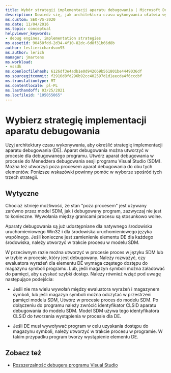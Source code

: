 ```yaml
---
title: Wybór strategii implementacji aparatu debugowania | Microsoft Docs
description: Dowiedz się, jak architektura czasu wykonywania ułatwia wybór spośród kilku strategii dla implementacji aparatu debugowania.
ms.custom: SEO-VS-2020
ms.date: 11/04/2016
ms.topic: conceptual
helpviewer_keywords:
- debug engines, implementation strategies
ms.assetid: 90458fdd-2d34-4f10-82dc-6d8f31b66d8b
author: leslierichardson95
ms.author: lerich
manager: jmartens
ms.workload:
- vssdk
ms.openlocfilehash: 6126df3e4adb1e0d942669b561801be4449036df
ms.sourcegitcommit: f2916d8fd296b92cc402597d1d1eecda4f6cccbf
ms.translationtype: MT
ms.contentlocale: pl-PL
ms.lasthandoff: 03/25/2021
ms.locfileid: "105055065"
---
```

# <a name="choose-a-debug-engine-implementation-strategy"></a>Wybierz strategię implementacji aparatu debugowania
Użyj architektury czasu wykonywania, aby określić strategię implementacji aparatu debugowania (DE). Aparat debugowania można utworzyć w procesie dla debugowanego programu. Utwórz aparat debugowania w procesie do Menedżera debugowania sesji programu Visual Studio (SDM). Można też utworzyć poza procesem aparat debugowania do obu tych elementów. Poniższe wskazówki powinny pomóc w wyborze spośród tych trzech strategii.

## <a name="guidelines"></a>Wytyczne
 Chociaż istnieje możliwość, że stan "poza procesem" jest używany zarówno przez model SDM, jak i debugowany program, zazwyczaj nie jest to konieczne. Wywołania między granicami procesu są stosunkowo wolne.

 Aparaty debugowania są już udostępniane dla natywnego środowiska uruchomieniowego Win32 i dla środowiska uruchomieniowego języka wspólnego. Jeśli konieczne jest zamienienie elementu DE dla każdego środowiska, należy utworzyć w trakcie procesu w modelu SDM.

 W przeciwnym razie można utworzyć w procesie proces w języku SDM lub w trybie w procesie, który jest debugowany. Należy rozważyć, czy ewaluatora wyrażeń dla elementu DE wymaga częstego dostępu do magazynu symboli programu. Lub, jeśli magazyn symboli można załadować do pamięci, aby uzyskać szybki dostęp. Należy również wziąć pod uwagę następujące podejścia:

- Jeśli nie ma wielu wywołań między ewaluatora wyrażeń i magazynem symboli, lub jeśli magazyn symboli można odczytać w przestrzeni pamięci modelu SDM, Utwórz w procesie proces do modelu SDM. Po dołączeniu do programu należy zwrócić identyfikator CLSID aparatu debugowania do modelu SDM. Model SDM używa tego identyfikatora CLSID do tworzenia wystąpienia w procesie dla DE.

- Jeśli DE musi wywoływać program w celu uzyskania dostępu do magazynu symboli, należy utworzyć w trakcie procesu w programie. W takim przypadku program tworzy wystąpienie elementu DE.

## <a name="see-also"></a>Zobacz też
- [Rozszerzalność debugera programu Visual Studio](../../extensibility/debugger/visual-studio-debugger-extensibility.md)
